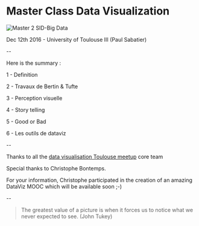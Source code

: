 # Master Class Data Visualization

![Master 2 SID-Big Data](https://cmisid.univ-tlse3.fr/sites/default/files/logoSID_UPS_new_0.png "Master 2 SID-Big Data")

Dec 12th 2016 - University of Toulouse III (Paul Sabatier)

--

Here is the summary :

1 - Definition

2 - Travaux de Bertin & Tufte

3 - Perception visuelle

4 - Story telling

5 - Good or Bad

6 - Les outils de dataviz

--

Thanks to all the [data visualisation Toulouse meetup](https://www.meetup.com/fr-FR/Meetup-Visualisation-des-donnees-Toulouse) core team

Special thanks to Christophe Bontemps.

For your information, Christophe participated in the creation of an amazing DataViz MOOC which will be available soon ;-)

--

>  The greatest value of a picture is when it forces us to notice what we never expected to see. (John Tukey)
